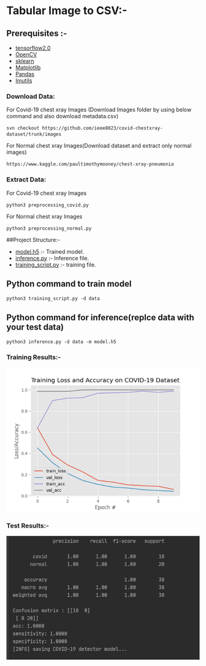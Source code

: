 # Tabular Image to CSV:-

## Prerequisites :-

* [tensorflow2.0]()
* [OpenCV]()
* [sklearn]()
* [Matplotlib]()
* [Pandas]()
* [Imutils]()



### Download Data:

For Covid-19 chest xray Images
(Download Images folder by using below command and also download metadata.csv)
```
svn checkout https://github.com/ieee8023/covid-chestxray-dataset/trunk/images
```
For Normal chest xray Images(Download dataset and extract only normal images)
```
https://www.kaggle.com/paultimothymooney/chest-xray-pneumonia
```
### Extract Data:

For Covid-19 chest xray Images
```
python3 preprocessing_covid.py
```
For Normal chest xray Images
```
python3 preprocessing_normal.py
```

##Project Structure:-

* [model.h5]() :- Trained model.
* [inference.py]() :- Inference file.
* [training_script.py]() :- training file.




## Python command  to train model

```
python3 training_script.py -d data
```

## Python command for inference(replce data with your test data)

```
python3 inference.py -d data -m model.h5
```

### Training Results:-

![Screenshot](plot.png)

### Test Results:-

![Screenshot](test.png)








    
